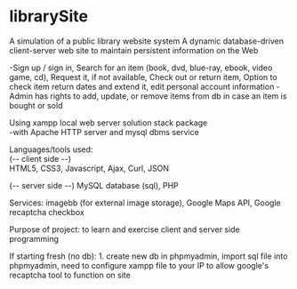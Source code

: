 # librarySite
A simulation of a public library website system 
A dynamic database-driven client-server web site to maintain persistent information on the Web

-Sign up / sign in, Search for an item (book, dvd, blue-ray, ebook, video game, cd), Request it, if not available, Check out or return item, 
Option to check item return dates and extend it, edit personal account information
-Admin has rights to add, update, or remove items from db in case an item is bought or sold  

Using xampp local web server solution stack package<br> 
-with Apache HTTP server and mysql dbms service


Languages/tools used:<br>
(-- client side --)<br>
HTML5, CSS3, Javascript, Ajax, Curl, JSON    

(-- server side --) 
MySQL database (sql), PHP 

Services: imagebb (for external image storage), Google Maps API, Google recaptcha checkbox  


Purpose of project: to learn and exercise client and server side programming 

If starting fresh (no db): 1. create new db in phpmyadmin, import sql file into phpmyadmin, need to configure xampp file to
your IP to allow google's recaptcha tool to function on site 
 


